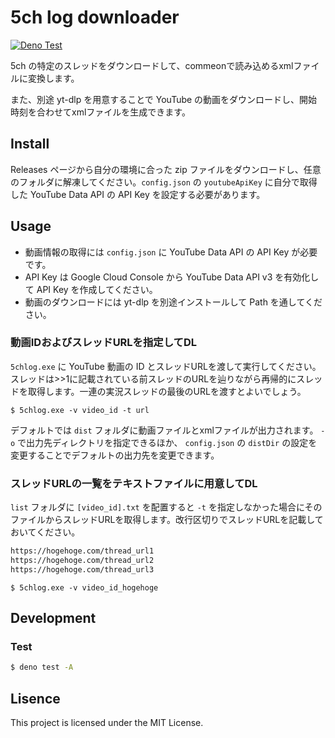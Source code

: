 # 5ch log downloader

[![Deno Test](https://github.com/y-moriya/5chlog/actions/workflows/deno_test.yml/badge.svg)](https://github.com/y-moriya/5chlog/actions/workflows/deno_test.yml)

5ch の特定のスレッドをダウンロードして、commeonで読み込めるxmlファイルに変換します。

また、別途 yt-dlp を用意することで YouTube の動画をダウンロードし、開始時刻を合わせてxmlファイルを生成できます。

## Install

Releases ページから自分の環境に合った zip ファイルをダウンロードし、任意のフォルダに解凍してください。`config.json` の `youtubeApiKey` に自分で取得した YouTube Data API の API Key を設定する必要があります。

## Usage

- 動画情報の取得には `config.json` に YouTube Data API の API Key が必要です。
- API Key は Google Cloud Console から YouTube Data API v3 を有効化して API Key を作成してください。
- 動画のダウンロードには yt-dlp を別途インストールして Path を通してください。

### 動画IDおよびスレッドURLを指定してDL

`5chlog.exe` に YouTube 動画の ID とスレッドURLを渡して実行してください。スレッドは>>1に記載されている前スレッドのURLを辿りながら再帰的にスレッドを取得します。一連の実況スレッドの最後のURLを渡すとよいでしょう。

```windows
$ 5chlog.exe -v video_id -t url
```

デフォルトでは `dist` フォルダに動画ファイルとxmlファイルが出力されます。 `-o` で出力先ディレクトリを指定できるほか、 `config.json` の `distDir` の設定を変更することでデフォルトの出力先を変更できます。

### スレッドURLの一覧をテキストファイルに用意してDL

`list` フォルダに `[video_id].txt` を配置すると `-t` を指定しなかった場合にそのファイルからスレッドURLを取得します。改行区切りでスレッドURLを記載しておいてください。

```list/video_id_hogehoge.txt
https://hogehoge.com/thread_url1
https://hogehoge.com/thread_url2
https://hogehoge.com/thread_url3
```

```shell
$ 5chlog.exe -v video_id_hogehoge
```

## Development

### Test

```bash
$ deno test -A
```

## Lisence

This project is licensed under the MIT License.
